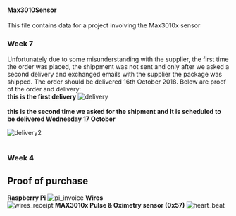 #### Max3010Sensor
This file contains data for a project involving the Max3010x sensor
### Week 7
Unfortunately due to some misunderstanding with the supplier, the first time the order was placed, the shippment was not sent and only after we asked a second delivery and exchanged emails with the supplier the package was shipped.
The order should be delivered 16th October 2018.
Below are proof of the order and delivery:<br>
**this is the first delivery**
![delivery](https://user-images.githubusercontent.com/43187603/47047928-ff022480-d166-11e8-8d6f-1728315acda6.PNG)<br><br>
**this is the second time we asked for the shipment and It is scheduled to be delivered Wednesday 17 October** 

![delivery2](https://user-images.githubusercontent.com/43187603/47048066-47b9dd80-d167-11e8-9640-52cad40db99c.PNG)<br><br>



### Week 4
## Proof of purchase
**Raspberry Pi**
![pi_invoice](https://user-images.githubusercontent.com/43187603/46380020-c5adbd00-c66e-11e8-900e-35b367c0bb0c.jpg)
**Wires**<br>
![wires_receipt](https://user-images.githubusercontent.com/43187603/46379957-867f6c00-c66e-11e8-8fb0-836faa98e8e6.jpg)
**MAX3010x Pulse & Oximetry sensor (0x57)**
![heart_beat](https://user-images.githubusercontent.com/43187603/46379917-65b71680-c66e-11e8-970e-56de38003e65.png)

